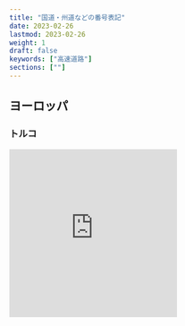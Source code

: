 ```yaml
---
title: "国道・州道などの番号表記"
date: 2023-02-26
lastmod: 2023-02-26
weight: 1
draft: false
keywords: ["高速道路"]
sections: [""]
---
```


## ヨーロッパ
### トルコ
<div class="googlemap-if">
<iframe src="https://www.google.com/maps/embed?pb=!4v1677397608691!6m8!1m7!1sijmtpnHOe5Exp6nnWwL--g!2m2!1d40.79507083198259!2d29.43492562901339!3f57.70331698013329!4f9.434500273269634!5f2.9578504551201" width="300" height="300" style="border:0;" allowfullscreen="" loading="lazy" referrerpolicy="no-referrer-when-downgrade"></iframe>
</div>